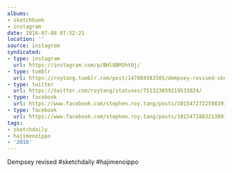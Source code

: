 ```yaml
---
albums:
- sketchbook
- instagram
date: 2016-07-08 07:52:21
location: ''
source: instagram
syndicated:
- type: instagram
  url: https://instagram.com/p/BHl8BMSht0j/
- type: tumblr
  url: https://roytang.tumblr.com/post/147084583505/dempsey-revised-sketchdaily-hajimenoippo
- type: twitter
  url: https://twitter.com/roytang/statuses/751323059219533824/
- type: facebook
  url: https://www.facebook.com/stephen.roy.tang/posts/10154727225983912:1
- type: facebook
  url: https://www.facebook.com/stephen.roy.tang/posts/10154728832138912
tags:
- sketchdaily
- hajimenoippo
- '2016'
---
```


Dempsey revised #sketchdaily #hajimenoippo